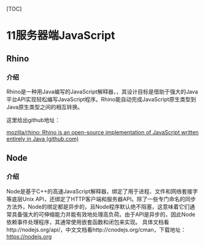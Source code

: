 [TOC]

# 11服务器端JavaScript

## Rhino

### 介绍

Rhino是一种用Java编写的JavaScript解释器，，其设计目标是借助于强大的Java平台API实现轻松编写JavaScript程序。Rhino能自动完成JavaScript原生类型到Java原生类型之间的相互转换。

这里给出github地址：

[mozilla/rhino: Rhino is an open-source implementation of JavaScript written entirely in Java (github.com)](https://github.com/mozilla/rhino)

## Node

### 介绍

Node是基于C++的高速JavaScript解释器，绑定了用于进程、文件和网络套接字等底层Unix API，还绑定了HTTP客户端和服务器API。除了一些专门命名的同步方法外，Node的绑定都是异步的，且Node程序默认绝不阻塞，这意味着它们通常具备强大的可伸缩能力并能有效地处理高负荷。由于API是异步的，因此Node依赖事件处理程序，其通常使用嵌套函数和闭包来实现。
具体文档看http://nodejs.org/api/，中文文档看http://cnodejs.org/cman，下载地址：https://nodejs.org

